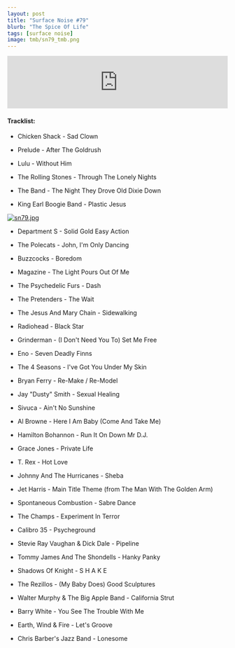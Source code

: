 ```yaml
---
layout: post
title: "Surface Noise #79"
blurb: "The Spice Of Life"
tags: [surface noise]
image: tmb/sn79_tmb.png
---
```


<iframe width="100%" height="120" src="https://www.mixcloud.com/widget/iframe/?hide_cover=1&feed=%2Fzero_cc%2Fsurface-noise-79-2420%2F" frameborder="0" ></iframe>

#### Tracklist:

- Chicken Shack - Sad Clown
- Prelude - After The Goldrush
- Lulu - Without Him

- The Rolling Stones - Through The Lonely Nights
- The Band - The Night They Drove Old Dixie Down
- King Earl Boogie Band - Plastic Jesus

[![sn79.jpg](https://i.postimg.cc/Jh3YM6g2/sn79.jpg)](https://postimg.cc/DWZPcg7r)

- Department S - Solid Gold Easy Action
- The Polecats - John, I'm Only Dancing
- Buzzcocks - Boredom

- Magazine - The Light Pours Out Of Me
- The Psychedelic Furs - Dash
- The Pretenders - The Wait

- The Jesus And Mary Chain - Sidewalking
- Radiohead - Black Star
- Grinderman - (I Don't Need You To) Set Me Free

- Eno - Seven Deadly Finns
- The 4 Seasons - I've Got You Under My Skin
- Bryan Ferry - Re-Make / Re-Model

- Jay "Dusty" Smith - Sexual Healing
- Sivuca - Ain't No Sunshine
- Al Browne - Here I Am Baby (Come And Take Me)

- Hamilton Bohannon - Run It On Down Mr D.J.
- Grace Jones - Private Life
- T. Rex - Hot Love

- Johnny And The Hurricanes - Sheba
- Jet Harris - Main Title Theme (from The Man With The Golden Arm)
- Spontaneous Combustion - Sabre Dance

- The Champs - Experiment In Terror
- Calibro 35 - Psycheground
- Stevie Ray Vaughan & Dick Dale - Pipeline

- Tommy James And The Shondells - Hanky Panky
- Shadows Of Knight - S H A K E
- The Rezillos - (My Baby Does) Good Sculptures

- Walter Murphy & The Big Apple Band - California Strut
- Barry White - You See The Trouble With Me
- Earth, Wind & Fire - Let's Groove

- Chris Barber's Jazz Band - Lonesome
